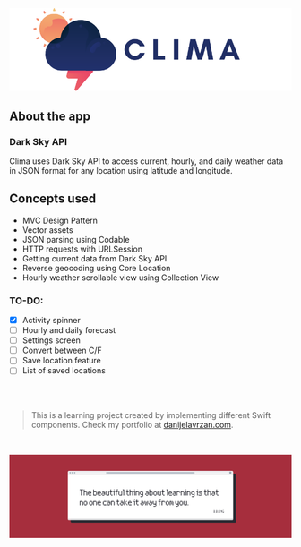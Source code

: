 ![Front Banner](Documentation/FrontBanner.png)

## About the app

### Dark Sky API

Clima uses Dark Sky API to access current, hourly, and daily weather data in JSON format for any location using latitude and longitude.

## Concepts used

* MVC Design Pattern
* Vector assets
* JSON parsing using Codable
* HTTP requests with URLSession
* Getting current data from Dark Sky API
* Reverse geocoding using Core Location
* Hourly weather scrollable view using Collection View

### TO-DO:

- [x] Activity spinner
- [ ] Hourly and daily forecast
- [ ] Settings screen
- [ ] Convert between C/F
- [ ] Save location feature
- [ ] List of saved locations

 <br />
 <br />

>This is a learning project created by implementing different Swift components. Check my portfolio at [danijelavrzan.com](https://danijelavrzan.com).

 <br />

![End Banner](Documentation/EndBanner.png)
